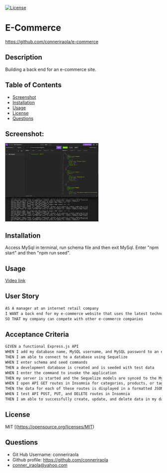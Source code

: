 [![License](https://img.shields.io/badge/License-MIT-yellow.svg)](https://opensource.org/licenses/MIT)

# E-Commerce
https://github.com/conneriraola/e-commerce


## Description
Building a back end for an e-commerce site. 


## Table of Contents
* [Screenshot](#screenshot)
* [Installation](#installation)
* [Usage](#usage)
* [License](#license)
* [Questions](#questions)


## Screenshot: 
<img src="assets/screenshot.png" width="300px">
    

## Installation 
Access MySql in terminal, run schema file and then exit MySql. Enter "npm start" and then "npm run seed".

## Usage
[Video link](https://drive.google.com/file/d/1kpaIylQCRQZ8troqrfTK4CQbo0v8BatH/view?usp=sharing)

## User Story
```md
AS A manager at an internet retail company
I WANT a back end for my e-commerce website that uses the latest technologies
SO THAT my company can compete with other e-commerce companies
```

## Acceptance Criteria
```md
GIVEN a functional Express.js API
WHEN I add my database name, MySQL username, and MySQL password to an environment variable file
THEN I am able to connect to a database using Sequelize
WHEN I enter schema and seed commands
THEN a development database is created and is seeded with test data
WHEN I enter the command to invoke the application
THEN my server is started and the Sequelize models are synced to the MySQL database
WHEN I open API GET routes in Insomnia for categories, products, or tags
THEN the data for each of these routes is displayed in a formatted JSON
WHEN I test API POST, PUT, and DELETE routes in Insomnia
THEN I am able to successfully create, update, and delete data in my database
```


## License
MIT
[(https://opensource.org/licenses/MIT)


## Questions
* Git Hub Username: conneriraola
* Github profile: https://github.com/conneriraola
* conner_iraola@yahoo.com